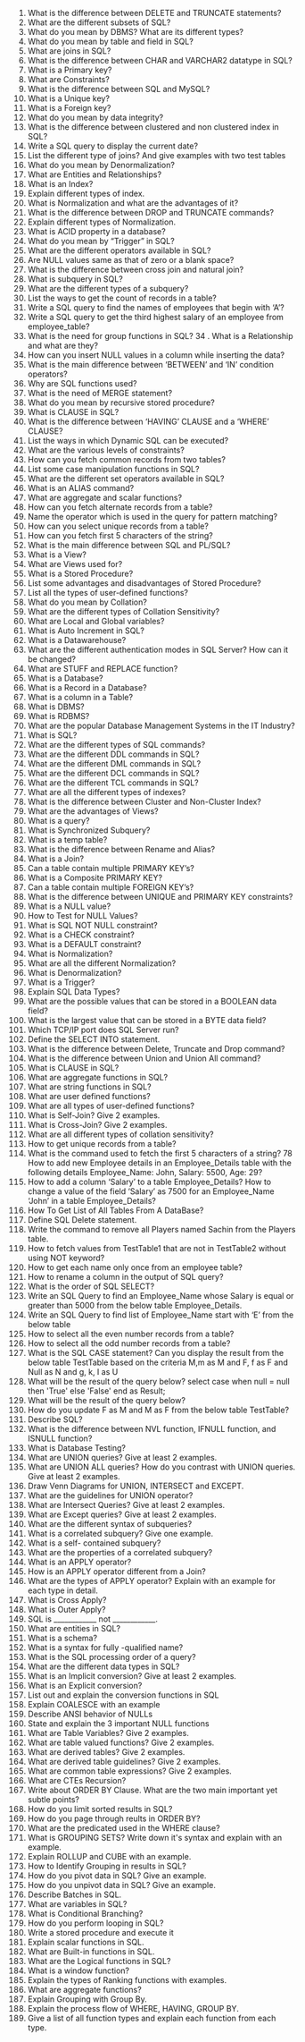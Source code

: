 1. What is the difference between DELETE and TRUNCATE statements?
2. What are the different subsets of SQL?
3. What do you mean by DBMS? What are its different types?
4. What do you mean by table and field in SQL?
5. What are joins in SQL?
6. What is the difference between CHAR and VARCHAR2 datatype in SQL?
7. What is a Primary key?
8. What are Constraints?
9. What is the difference between SQL and MySQL?
10. What is a Unique key?
11. What is a Foreign key?
12. What do you mean by data integrity? 
13. What is the difference between clustered and non clustered index in SQL?
14. Write a SQL query to display the current date?
15. List the different type of joins? And give examples with two test tables
16. What do you mean by Denormalization?
17. What are Entities and Relationships?
18. What is an Index?
19. Explain different types of index.
20. What is Normalization and what are the advantages of it?
21. What is the difference between DROP and TRUNCATE commands?
22. Explain different types of Normalization.
23. What is ACID property in a database?
24. What do you mean by “Trigger” in SQL?
25. What are the different operators available in SQL?
26.  Are NULL values same as that of zero or a blank space? 
27. What is the difference between cross join and natural join?
28. What is subquery in SQL?
29. What are the different types of a subquery?
30. List the ways to get the count of records in a table?
31. Write a SQL query to find the names of employees that begin with ‘A’?
32. Write a SQL query to get the third highest salary of an employee from employee_table?
33. What is the need for group functions in SQL? 
34 . What is a Relationship and what are they?
35.  How can you insert NULL values in a column while inserting the data?
36. What is the main difference between ‘BETWEEN’ and ‘IN’ condition operators?
37. Why are SQL functions used?
38. What is the need of MERGE statement?
39. What do you mean by recursive stored procedure?
40. What is CLAUSE in SQL?
41. What is the difference between ‘HAVING’ CLAUSE and a ‘WHERE’ CLAUSE?
42. List the ways in which  Dynamic SQL can be executed?
43. What are the various levels of constraints?
44. How can you fetch common records from two tables?
45. List some case manipulation functions in SQL?
46. What are the different set operators available in SQL?
47. What is an ALIAS command?
48. What are aggregate and scalar functions?
49. How can you fetch alternate records from a table?
50. Name the operator which is used in the query for pattern matching?
51. How can you select unique records from a table?
52. How can you fetch first 5 characters of the string?
53. What is the main difference between SQL and PL/SQL?
54. What is a View?
55. What are Views used for?
56. What is a Stored Procedure?
57. List some advantages and disadvantages of Stored Procedure?
58. List all the types of user-defined functions?
59. What do you mean by Collation?
60. What are the different types of Collation Sensitivity?
61. What are Local and Global variables?
62. What is Auto Increment in SQL?
63. What is a Datawarehouse?
64. What are the different authentication modes in SQL Server? How can it be changed?
65. What are STUFF and REPLACE function?
1. What is a Database?
5. What is a Record in a Database?
6. What is a column in a Table?
7. What is DBMS?
9. What is RDBMS?
10. What are the popular Database Management Systems in the IT Industry?
11. What is SQL?
12. What are the different types of SQL commands?
13. What are the different DDL commands in SQL?
14. What are the different DML commands in SQL?
15. What are the different DCL commands in SQL?
16. What are the different TCL commands in SQL?
18. What are all the different types of indexes?
19. What is the difference between Cluster and Non-Cluster Index?
21. What are the advantages of Views?
23. What is a query?
26. What is Synchronized Subquery?
30. What is a temp table?
32. What is the difference between Rename and Alias?
33. What is a Join?
40. Can a table contain multiple PRIMARY KEY’s?
41. What is a Composite PRIMARY KEY?
43. Can a table contain multiple FOREIGN KEY’s?
44. What is the difference between UNIQUE and PRIMARY KEY constraints?
45. What is a NULL value?
47. How to Test for NULL Values?
48. What is SQL NOT NULL constraint?
49. What is a CHECK constraint?
50. What is a DEFAULT constraint?
51. What is Normalization?
52. What are all the different Normalization? 
53. What is Denormalization?
55. What is a Trigger?
56. Explain SQL Data Types?
57. What are the possible values that can be stored in a BOOLEAN data field?
58. What is the largest value that can be stored in a BYTE data field?
60. Which TCP/IP port does SQL Server run?
62. Define the SELECT INTO statement.
63. What is the difference between Delete, Truncate and Drop command?
65. What is the difference between Union and Union All command?
66. What is CLAUSE in SQL?
68. What are aggregate functions in SQL?
69. What are string functions in SQL?
70. What are user defined functions?
71. What are all types of user-defined functions?
72. What is Self-Join? Give 2 examples.
73. What is Cross-Join? Give 2 examples.
75. What are all different types of collation sensitivity?
76. How to get unique records from a table?
77. What is the command used to fetch the first 5 characters of a string?
78 How to add new Employee details in an Employee_Details table with the following details Employee_Name: John, Salary: 5500, Age: 29?
79. How to add a column ‘Salary’ to a table Employee_Details?
How to change a value of the field ‘Salary’ as 7500 for an Employee_Name ‘John’ in a table Employee_Details?
82. How To Get List of All Tables From A DataBase?
83. Define SQL Delete statement.
84. Write the command to remove all Players named Sachin from the Players table.
85. How to fetch values from TestTable1 that are not in TestTable2 without using NOT keyword?
86. How to get each name only once from an employee table?
87. How to rename a column in the output of SQL query?
88. What is the order of SQL SELECT?
89. Write an SQL Query to find an Employee_Name whose Salary is equal or greater than 5000 from the below table Employee_Details.
90. Write an SQL Query to find list of Employee_Name start with ‘E’ from the below table
94. How to select all the even number records from a table? 
95. How to select all the odd number records from a table? 
96. What is the SQL CASE statement?
Can you display the result from the below table TestTable based on the criteria M,m as M and F, f as F and Null as N and g, k, I as U
98. What will be the result of the query below? select case when null = null then 'True' else 'False' end as Result;
99. What will be the result of the query below? 
100. How do you update F as M and M as F from the below table TestTable? 
101. Describe SQL?
102. What is the difference between NVL function, IFNULL function, and ISNULL function?
103. What is Database Testing?
104. What are UNION queries? Give at least 2 examples.
105. What are UNION ALL queries? How do you contrast with UNION queries. Give at least 2 examples.
106. Draw Venn Diagrams for UNION, INTERSECT and EXCEPT.
107. What are the guidelines for UNION operator?
108. What are Intersect Queries? Give at least 2 examples.
109. What are Except queries? Give at least 2 examples.
110. What are the different syntax of subqueries? 
111. What is a correlated subquery? Give one example.
111. What is a self- contained subquery?
111. What are the properties of a correlated subquery?
111. What is an APPLY operator?
111. How is an APPLY operator different from a Join?
111. What are the types of APPLY operator? Explain with an example for each type in detail.
111. What is Cross Apply?
111. What is Outer Apply?
111. SQL is ____________ not ____________.
111. What are entities in SQL?
111. What is a schema?
111. What is a syntax for fully -qualified name?
111. What is the SQL processing order of a query?
111. What are the different data types in SQL? 
111. What is an Implicit conversion? Give at least 2 examples.
111. What is an Explicit conversion? 
111. List out and explain the conversion functions in SQL
111. Explain COALESCE with an example
111. Describe ANSI behavior of NULLs
111. State and explain the 3 important NULL functions
111. What are Table Variables? Give 2 examples.
111. What are table valued functions? Give 2 examples.
111. What are derived tables? Give 2 examples.
111. What are derived table guidelines? Give 2 examples.
111. What are common table expressions? Give 2 examples.
111. What are CTEs Recursion?
111. Write about ORDER BY Clause. What are the two main important yet subtle points?
111. How do you limit sorted results in SQL?
111. How do you page through reults in ORDER BY?
111. What are the predicated used in the WHERE clause?
111. What is GROUPING SETS? Write down it's syntax and explain with an example.
111. Explain ROLLUP and CUBE with an example. 
111. How to Identify Grouping in results in SQL?
111. How do you pivot data in SQL? Give an example.
111. How do you unpivot data in SQL? Give an example.
111. Describe Batches in SQL.
111. What are variables in SQL?
111. What is Conditional Branching?
111. How do you perform looping in SQL?
111. Write a stored procedure and execute it
111. Explain scalar functions in SQL.
111. What are Built-in functions in SQL.
111. What are the Logical functions in SQL?
111. What is a window function?
111. Explain the types of Ranking functions with examples.
111. What are aggregate functions?
111. Explain Grouping with Group By. 
111. Explain the process flow of WHERE, HAVING, GROUP BY.
111. Give a list of all function types and explain each function from each type.
























